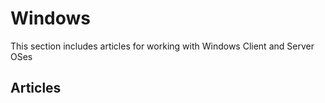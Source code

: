 # Windows

This section includes articles for working with Windows Client and Server OSes

## Articles
